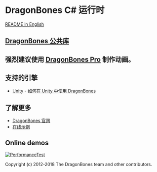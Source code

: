 # DragonBones C# 运行时
[README in English](./README.md)
## [DragonBones 公共库](./DragonBones/)
## 强烈建议使用 [DragonBones Pro](http://www.dragonbones.com/) 制作动画。

## 支持的引擎
* [Unity](http://www.unity.com/) - [如何在 Unity 中使用 DragonBones](./Unity/)

## 了解更多
* [DragonBones 官网](http://www.dragonbones.com/)
* [在线示例](http://www.dragonbones.com/demo/index.html)

## Online demos
[![PerformanceTest](https://dragonbones.github.io/demo/demos.jpg)](https://github.com/DragonBones/Demos)

Copyright (c) 2012-2018 The DragonBones team and other contributors.
